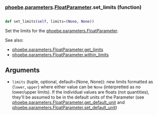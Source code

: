 ### [phoebe](phoebe.md).[parameters](phoebe.parameters.md).[FloatParameter](phoebe.parameters.FloatParameter.md).set_limits (function)


```py

def set_limits(self, limits=(None, None))

```



Set the limits for the [phoebe.parameters.FloatParameter](phoebe.parameters.FloatParameter.md).

See also:
* [phoebe.parameters.FloatParameter.get_limits](phoebe.parameters.FloatParameter.get_limits.md)
* [phoebe.parameters.FloatParameter.within_limits](phoebe.parameters.FloatParameter.within_limits.md)

Arguments
----------
* `limits` (tuple, optional, default=(None, None)): new limits
    formatted as (`lower`, `upper`) where either value can be `None`
    (interpretted as no lower/upper limits).  If the individual values
    are floats (not quantities), they'll be assumed to be in the default
    units of the Parameter (see
    [phoebe.parameters.FloatParameter.get_default_unit](phoebe.parameters.FloatParameter.get_default_unit.md) and
    [phoebe.parameters.FloatParameter.set_default_unit](phoebe.parameters.FloatParameter.set_default_unit.md))

